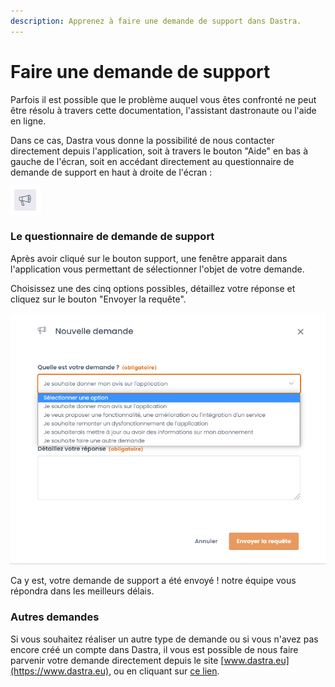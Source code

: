 ```yaml
---
description: Apprenez à faire une demande de support dans Dastra.
---
```


# Faire une demande de support

Parfois il  est possible que le problème auquel vous êtes confronté ne peut être résolu à travers cette documentation, l'assistant dastronaute ou l'aide en ligne.

Dans ce cas, Dastra vous donne la possibilité de nous contacter directement depuis l'application, soit à travers le bouton "Aide" en bas à gauche de l'écran, soit en accédant directement au questionnaire de demande de support en haut à droite de l'écran :

![Le bouton support en haut à droite de l'écran](<../../.gitbook/assets/image (152).png>)

### Le questionnaire de demande de support

Après avoir cliqué sur le bouton support, une fenêtre apparait dans l'application vous permettant de sélectionner l'objet de votre demande.

Choisissez une des cinq options possibles, détaillez votre réponse et cliquez sur le bouton "Envoyer la requête".&#x20;

![Formulaire de demande de support](<../../.gitbook/assets/image (153).png>)

Ca y est, votre demande de support a été envoyé ! notre équipe vous répondra dans les meilleurs délais.

### Autres demandes

Si vous souhaitez réaliser un autre type de demande ou si vous n'avez pas encore créé un compte dans Dastra, il vous est possible de nous faire parvenir votre demande directement depuis le site [www.dastra.eu](https://www.dastra.eu), ou en cliquant sur [ce lien](https://www.dastra.eu/fr/contact?type=Demo).

